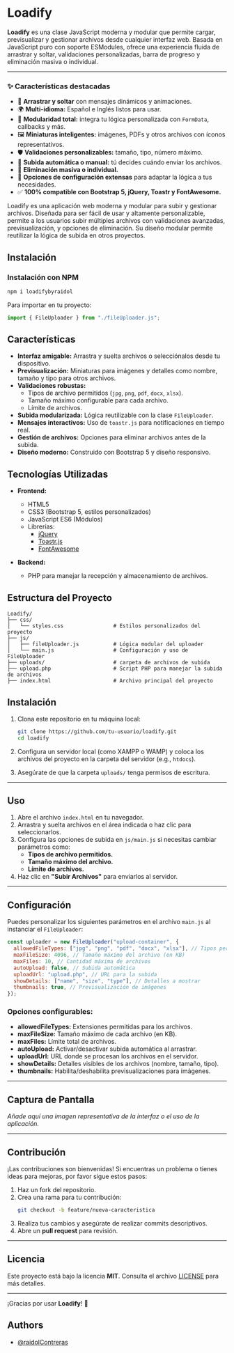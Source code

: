 # Loadify

**Loadify** es una clase JavaScript moderna y modular que permite cargar, previsualizar y gestionar archivos desde cualquier interfaz web. Basada en JavaScript puro con soporte ESModules, ofrece una experiencia fluida de arrastrar y soltar, validaciones personalizadas, barra de progreso y eliminación masiva o individual.

---

### ✨ Características destacadas

- 🎯 **Arrastrar y soltar** con mensajes dinámicos y animaciones.
- 🌍 **Multi-idioma:** Español e Inglés listos para usar.
- 🧩 **Modularidad total:** integra tu lógica personalizada con `FormData`, callbacks y más.
- 🖼️ **Miniaturas inteligentes:** imágenes, PDFs y otros archivos con íconos representativos.
- 🛡️ **Validaciones personalizables:** tamaño, tipo, número máximo.
- 🚀 **Subida automática o manual:** tú decides cuándo enviar los archivos.
- 🧼 **Eliminación masiva o individual.**
- 🔧 **Opciones de configuración extensas** para adaptar la lógica a tus necesidades.
- ✅ **100% compatible con Bootstrap 5, jQuery, Toastr y FontAwesome.**


Loadify es una aplicación web moderna y modular para subir y gestionar archivos. Diseñada para ser fácil de usar y altamente personalizable, permite a los usuarios subir múltiples archivos con validaciones avanzadas, previsualización, y opciones de eliminación. Su diseño modular permite reutilizar la lógica de subida en otros proyectos.

## Instalación

### Instalación con NPM

```bash
npm i loadifybyraidol
```

Para importar en tu proyecto:

```javascript
import { FileUploader } from "./fileUploader.js";
```

## Características

- **Interfaz amigable:** Arrastra y suelta archivos o selecciónalos desde tu dispositivo.
- **Previsualización:** Miniaturas para imágenes y detalles como nombre, tamaño y tipo para otros archivos.
- **Validaciones robustas:**
  - Tipos de archivo permitidos (`jpg`, `png`, `pdf`, `docx`, `xlsx`).
  - Tamaño máximo configurable para cada archivo.
  - Límite de archivos.
- **Subida modularizada:** Lógica reutilizable con la clase `FileUploader`.
- **Mensajes interactivos:** Uso de `toastr.js` para notificaciones en tiempo real.
- **Gestión de archivos:** Opciones para eliminar archivos antes de la subida.
- **Diseño moderno:** Construido con Bootstrap 5 y diseño responsivo.

## Tecnologías Utilizadas

- **Frontend:**

  - HTML5
  - CSS3 (Bootstrap 5, estilos personalizados)
  - JavaScript ES6 (Módulos)
  - Librerías:
    - [jQuery](https://jquery.com/)
    - [Toastr.js](https://codeseven.github.io/toastr/)
    - [FontAwesome](https://fontawesome.com/)

- **Backend:**
  - PHP para manejar la recepción y almacenamiento de archivos.

## Estructura del Proyecto

```plaintext
Loadify/
├── css/
│   └── styles.css                # Estilos personalizados del proyecto
├── js/
│   ├── fileUploader.js           # Lógica modular del uploader
│   └── main.js                   # Configuración y uso de FileUploader
├── uploads/                      # carpeta de archivos de subida
├── upload.php                    # Script PHP para manejar la subida de archivos
├── index.html                    # Archivo principal del proyecto
```

## Instalación

1. Clona este repositorio en tu máquina local:

   ```bash
   git clone https://github.com/tu-usuario/loadify.git
   cd loadify
   ```

2. Configura un servidor local (como XAMPP o WAMP) y coloca los archivos del proyecto en la carpeta del servidor (e.g., `htdocs`).

3. Asegúrate de que la carpeta `uploads/` tenga permisos de escritura.

---

## Uso

1. Abre el archivo `index.html` en tu navegador.
2. Arrastra y suelta archivos en el área indicada o haz clic para seleccionarlos.
3. Configura las opciones de subida en `js/main.js` si necesitas cambiar parámetros como:
   - **Tipos de archivo permitidos.**
   - **Tamaño máximo del archivo.**
   - **Límite de archivos.**
4. Haz clic en **"Subir Archivos"** para enviarlos al servidor.

---

## Configuración

Puedes personalizar los siguientes parámetros en el archivo `main.js` al instanciar el `FileUploader`:

```javascript
const uploader = new FileUploader("upload-container", {
  allowedFileTypes: ["jpg", "png", "pdf", "docx", "xlsx"], // Tipos permitidos
  maxFileSize: 4096, // Tamaño máximo del archivo (en KB)
  maxFiles: 10, // Cantidad máxima de archivos
  autoUpload: false, // Subida automática
  uploadUrl: "upload.php", // URL para la subida
  showDetails: ["name", "size", "type"], // Detalles a mostrar
  thumbnails: true, // Previsualización de imágenes
});
```

### Opciones configurables:

- **allowedFileTypes:** Extensiones permitidas para los archivos.
- **maxFileSize:** Tamaño máximo de cada archivo (en KB).
- **maxFiles:** Límite total de archivos.
- **autoUpload:** Activar/desactivar subida automática al arrastrar.
- **uploadUrl:** URL donde se procesan los archivos en el servidor.
- **showDetails:** Detalles visibles de los archivos (nombre, tamaño, tipo).
- **thumbnails:** Habilita/deshabilita previsualizaciones para imágenes.

---

## Captura de Pantalla

_Añade aquí una imagen representativa de la interfaz o el uso de la aplicación._

---

## Contribución

¡Las contribuciones son bienvenidas! Si encuentras un problema o tienes ideas para mejoras, por favor sigue estos pasos:

1. Haz un fork del repositorio.
2. Crea una rama para tu contribución:
   ```bash
   git checkout -b feature/nueva-caracteristica
   ```
3. Realiza tus cambios y asegúrate de realizar commits descriptivos.
4. Abre un **pull request** para revisión.

---

## Licencia

Este proyecto está bajo la licencia **MIT**. Consulta el archivo [LICENSE](./LICENSE) para más detalles.

---

¡Gracias por usar **Loadify**! 🎉

## Authors

- [@raidolContreras](https://github.com/raidolContreras/)
